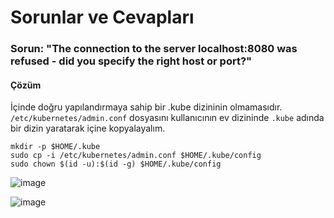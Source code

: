 # Sorunlar ve Cevapları

### Sorun: "The connection to the server localhost:8080 was refused - did you specify the right host or port?"
#### Çözüm
İçinde doğru yapılandırmaya sahip bir .kube dizininin olmamasıdır. `/etc/kubernetes/admin.conf` dosyasını kullanıcının ev dizininde `.kube` adında bir dizin yaratarak içine kopyalayalım.

```shell
mkdir -p $HOME/.kube
sudo cp -i /etc/kubernetes/admin.conf $HOME/.kube/config
sudo chown $(id -u):$(id -g) $HOME/.kube/config
```

![image](https://user-images.githubusercontent.com/261946/221379172-cb895eea-761c-4219-95d6-179cec394e6c.png)

![image](https://user-images.githubusercontent.com/261946/221379645-9bc062a7-795d-4eec-a315-333c8ca66508.png)

